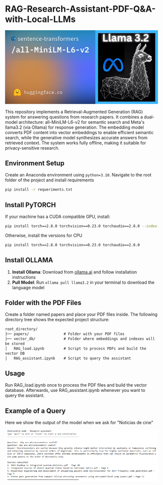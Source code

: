 # RAG-Research-Assistant-PDF-Q&A-with-Local-LLMs 

<img src="Models.png" alt="News" width="900" />

This repository implements a Retrieval-Augmented Generation (RAG) system for answering questions from research papers. It combines a dual-model architecture: all-MiniLM-L6-v2 for semantic search and Meta's llama3.2 (via Ollama) for response generation. The embedding model converts PDF content into vector embeddings to enable efficient semantic search, while the generative model synthesizes accurate answers from retrieved context. The system works fully offline, making it suitable for privacy-sensitive research.

## Environment Setup

Create an Anaconda environment using `python=3.10`. Navigate to the root folder of the project and install requirements

```bash
pip install -r requeriments.txt
```

## Install PyTORCH

If your machine has a CUDA compatible GPU, install:

```bash
pip install torch==2.8.0 torchvision==0.23.0 torchaudio==2.8.0 --index-url https://download.pytorch.org/whl/cu126
```

Otherwise, install the versions for CPU

```bash
pip install torch==2.8.0 torchvision==0.23.0 torchaudio==2.8.0
```

## Install OLLAMA

1. **Install Ollama**: Download from [ollama.ai](https://ollama.ai/) and follow installation instructions
2. **Pull Model**: Run `ollama pull llama3.2` in your terminal to download the language model

## Folder with the PDF Files

Create a folder named papers and place your PDF files inside. The following directory tree shows the expected project structure:

```
root_directory/
├── papers/                # Folder with your PDF files
├── vector_db/             # Folder where embeddings and indexes will be stored
│   RAG_load.ipynb         # Script to process PDFs and build the vector DB
│   RAG_assistant.ipynb    # Script to query the assistant
```

## Usage

Run RAG_load.ipynb once to process the PDF files and build the vector database. Afterwards, use RAG_assistant.ipynb whenever you want to query the assistant.

## Example of a Query

Here we show the output of the model when we ask for "Noticias de cine"

<img src="Example.png" alt="News" width="900" />











